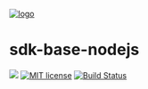 [logo]: https://cdn.xy.company/img/brand/XY_Logo_GitHub.png

[![logo]](https://xy.company)

# sdk-base-nodejs
[![](https://img.shields.io/gitter/room/XYOracleNetwork/Stardust.svg)](https://gitter.im/XYOracleNetwork/Dev) [![MIT license](http://img.shields.io/badge/license-MIT-brightgreen.svg)](http://opensource.org/licenses/MIT) [![Build Status](https://travis-ci.com/XYOracleNetwork/sdk-base-nodejs.svg?token=pZupZyvUXyv7kQHGUhCq&branch=master)](https://travis-ci.com/XYOracleNetwork/sdk-base-nodejs)
